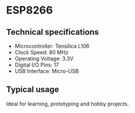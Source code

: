 # ESP8266

## Technical specifications

- Microcontroller: Tensilica L106
- Clock Speed: 80 MHz
- Operating Voltage: 3.3V
- Digital I/O Pins: 17
- USB Interface: Micro-USB

## Typical usage

Ideal for learning, prototyping and hobby projects.
